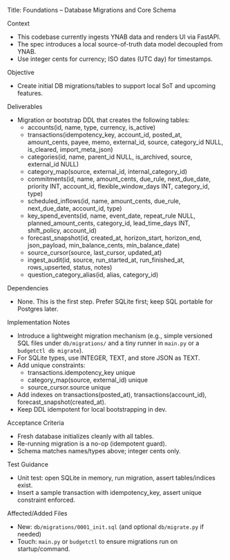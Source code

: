 Title: Foundations – Database Migrations and Core Schema

Context
- This codebase currently ingests YNAB data and renders UI via FastAPI.
- The spec introduces a local source-of-truth data model decoupled from YNAB.
- Use integer cents for currency; ISO dates (UTC day) for timestamps.

Objective
- Create initial DB migrations/tables to support local SoT and upcoming features.

Deliverables
- Migration or bootstrap DDL that creates the following tables:
  - accounts(id, name, type, currency, is_active)
  - transactions(idempotency_key, account_id, posted_at, amount_cents, payee, memo, external_id, source, category_id NULL, is_cleared, import_meta_json)
  - categories(id, name, parent_id NULL, is_archived, source, external_id NULL)
  - category_map(source, external_id, internal_category_id)
  - commitments(id, name, amount_cents, due_rule, next_due_date, priority INT, account_id, flexible_window_days INT, category_id, type)
  - scheduled_inflows(id, name, amount_cents, due_rule, next_due_date, account_id, type)
  - key_spend_events(id, name, event_date, repeat_rule NULL, planned_amount_cents, category_id, lead_time_days INT, shift_policy, account_id)
  - forecast_snapshot(id, created_at, horizon_start, horizon_end, json_payload, min_balance_cents, min_balance_date)
  - source_cursor(source, last_cursor, updated_at)
  - ingest_audit(id, source, run_started_at, run_finished_at, rows_upserted, status, notes)
  - question_category_alias(id, alias, category_id)

Dependencies
- None. This is the first step. Prefer SQLite first; keep SQL portable for Postgres later.

Implementation Notes
- Introduce a lightweight migration mechanism (e.g., simple versioned SQL files under `db/migrations/` and a tiny runner in `main.py` or a `budgetctl db migrate`).
- For SQLite types, use INTEGER, TEXT, and store JSON as TEXT.
- Add unique constraints:
  - transactions.idempotency_key unique
  - category_map(source, external_id) unique
  - source_cursor.source unique
- Add indexes on transactions(posted_at), transactions(account_id), forecast_snapshot(created_at).
- Keep DDL idempotent for local bootstrapping in dev.

Acceptance Criteria
- Fresh database initializes cleanly with all tables.
- Re-running migration is a no-op (idempotent guard).
- Schema matches names/types above; integer cents only.

Test Guidance
- Unit test: open SQLite in memory, run migration, assert tables/indices exist.
- Insert a sample transaction with idempotency_key, assert unique constraint enforced.

Affected/Added Files
- New: `db/migrations/0001_init.sql` (and optional `db/migrate.py` if needed)
- Touch: `main.py` or `budgetctl` to ensure migrations run on startup/command.

